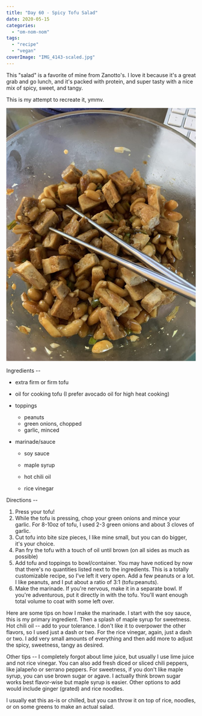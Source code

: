 ```yaml
---
title: "Day 60 - Spicy Tofu Salad"
date: 2020-05-15
categories: 
  - "om-nom-nom"
tags: 
  - "recipe"
  - "vegan"
coverImage: "IMG_4143-scaled.jpg"
---
```


This "salad" is a favorite of mine from Zanotto's. I love it because it's a great grab and go lunch, and it's packed with protein, and super tasty with a nice mix of spicy, sweet, and tangy.

This is my attempt to recreate it, ymmv.

![](images/IMG_4140-768x1024.jpg)

Ingredients --

- extra firm or firm tofu
- oil for cooking tofu (I prefer avocado oil for high heat cooking)
- toppings
    - peanuts
    - green onions, chopped
    - garlic, minced
- marinade/sauce
    
    - soy sauce
    - maple syrup
    
    - hot chili oil
    - rice vinegar

Directions --

1. Press your tofu!
2. While the tofu is pressing, chop your green onions and mince your garlic. For 8-10oz of tofu, I used 2-3 green onions and about 3 cloves of garlic.
3. Cut tofu into bite size pieces, I like mine small, but you can do bigger, it's your choice.
4. Pan fry the tofu with a touch of oil until brown (on all sides as much as possible)
5. Add tofu and toppings to bowl/container. You may have noticed by now that there's no quantities listed next to the ingredients. This is a totally customizable recipe, so I've left it very open. Add a few peanuts or a lot. I like peanuts, and I put about a ratio of 3:1 (tofu:peanuts).
6. Make the marinade. If you're nervous, make it in a separate bowl. If you're adventurous, put it directly in with the tofu. You'll want enough total volume to coat with some left over.

Here are some tips on how I make the marinade. I start with the soy sauce, this is my primary ingredient. Then a splash of maple syrup for sweetness. Hot chili oil -- add to your tolerance. I don't like it to overpower the other flavors, so I used just a dash or two. For the rice vinegar, again, just a dash or two. I add very small amounts of everything and then add more to adjust the spicy, sweetness, tangy as desired.

Other tips -- I completely forgot about lime juice, but usually I use lime juice and not rice vinegar. You can also add fresh diced or sliced chili peppers, like jalapeño or serrano peppers. For sweetness, if you don't like maple syrup, you can use brown sugar or agave. I actually think brown sugar works best flavor-wise but maple syrup is easier. Other options to add would include ginger (grated) and rice noodles.

I usually eat this as-is or chilled, but you can throw it on top of rice, noodles, or on some greens to make an actual salad.
